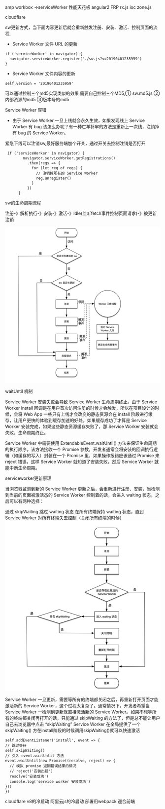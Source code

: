 amp workbox ->serviceWorker 性能天花板
angular2 FRP rx.js ioc zone.js

cloudflare

sw更新方式，当下面内容更新后就会重新触发注册、安装、激活、控制页面的流程,



- Service Worker 文件 URL 的更新

```
if ('serviceWorker' in navigator) {
  navigator.serviceWorker.register('./sw.js?v=20190401235959')
}

```
- Service Worker 文件内容的更新

```
self.version = '20190401235959'

```
可以通过控制三个md5实现类似的效果
需要自己控制三个MD5,① sw.md5.js ②内部资源的md5 ③版本号的md5


Service Worker 容错

- 由于 Service Worker 一旦上线就会永久生效，如果发现线上 Service Worker 有 bug 该怎么办呢？有一种亡羊补牢的方法是重新上一次线，注销掉有 bug 的 Service Worker。

紧急下线可以注销sw,最好服务端加个开关，通过开关去控制注销是否打开


```
 if ('serviceWorker' in navigator) {
        navigator.serviceWorker.getRegistrations()
          .then(regs => {
            for (let reg of regs) {
              // 注销掉所有的 Service Worker
              reg.unregister()
            }
          })
      }

```

sw的生命周期流程

注册-》解析执行-》安装-》激活-》Idle(监听fetch事件控制页面请求)-》被更新注销

![Image text](/img/WechatIMG888sss11.png)

waitUntil 机制

 Service Worker 安装失败会导致 Service Worker 生命周期终止。由于 Service Worker install 回调是在用户首次访问注册的时候才会触发，所以在项目设计的时候，会将 Web App 一些只有上线才会改变的静态资源会在 install 阶段进行缓存，让用户更快的体验到缓存加速的好处。如果缓存成功了才算是 Service Worker 安装完成，如果这些静态资源缓存失败了，那 Service Worker 安装就会失败，生命周期终止。

  Service Worker 中需要使用 ExtendableEvent.waitUntil() 方法来保证生命周期的执行顺序。该方法接收一个 Promise 参数，开发者通常会将安装的回调执行逻辑（如缓存的写入）封装在一个 Promise 里，如果操作报错应该通过 Promise 来 reject 错误，这样 Service Worker 就知道了安装失败，然后 Service Worker 就能中断生命周期。

  serviceworker更新原理

当浏览器监测到新的 Service Worker 更新之后，会重新进行注册、安装，当检测到当前的页面被激活态的 Service Worker 控制着的话，会进入 waiting 状态，之后可以有两种选择：

通过 skipWaiting 跳过 waiting 状态
在所有终端保持 waiting 状态，直到 Service Worker 对所有终端失去控制（关闭所有终端的时候）
![Image text](/img/WechatIMG12asdss.png)

Service Worker 一旦更新，需要等所有的终端都关闭之后，再重新打开页面才能激活新的 Service Worker，这个过程太复杂了。通常情况下，开发者希望当 Service Worker 一检测到更新就直接激活新的 Service Worker。如果不想等所有的终端都关闭再打开的话，只能通过 skipWaiting 的方法了，但是总不能让用户自己去浏览器中点击 “skipWaiting”
Service Worker 在全局提供了一个 skipWaiting() 方在install阶段的时候调用skipWaiting()就可以快速激活
  

  ```
self.addEventListener('install', event => {
  // 跳过等待
  self.skipWaiting()
  // 引入 event.waitUntil 方法
  event.waitUntil(new Promise((resolve, reject) => {
    // 模拟 promise 返回错误结果的情况
    // reject('安装出错')
    resolve('安装成功')
    console.log('service worker 安装成功')
  }))
})

  ```



cloudflare v8的冷启动 阿里云js的冷启动
部署用webpack 迎合前端